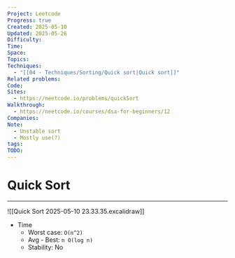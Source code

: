 ```yaml
---
Project: Leetcode
Progress: true
Created: 2025-05-10
Updated: 2025-05-26
Difficulty: 
Time: 
Space: 
Topics: 
Techniques:
  - "[[04 - Techniques/Sorting/Quick sort|Quick sort]]"
Related problems: 
Code: 
Sites:
  - https://neetcode.io/problems/quickSort
Walkthrough:
  - https://neetcode.io/courses/dsa-for-beginners/12
Companies: 
Note:
  - Unstable sort
  - Mostly use(?)
tags: 
TODO: 
---
```

# Quick Sort
---

![[Quick Sort 2025-05-10 23.33.35.excalidraw]]


- Time
	- Worst case: `O(n^2)`
	- Avg - Best: `n O(log n)`
	- Stability: No



